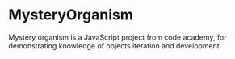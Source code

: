 # MysteryOrganism
Mystery organism is a JavaScript project from code academy, for demonstrating knowledge of objects iteration and development
